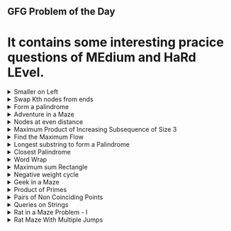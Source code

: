 
## GFG Problem of the Day<br>
# It contains some interesting pracice questions of MEdium and HaRd LEvel.
<details><summary>Smaller on Left</summary>
	
	Problem Statement:
	Given an array arr[ ] of N positive integers, 
	the task is to find the greatest element on the left of every element in the array which is strictly smaller than itself, 
	if this element does not exist for an index print "-1".
	22-March-2022
[Practice Link](https://practice.geeksforgeeks.org/problems/smaller-on-left20360700/1)
```java
class Complete{
    
   
    // Function for finding maximum and value pair
    public static int[] Smallestonleft (int arr[], int n) {
        int[] ans=new int[n];
        ans[0]=-1;
        TreeSet<Integer> set=new TreeSet<>();
        set.add(arr[0]);
        for(int i=1;i<n;i++){
            if(set.floor(arr[i]-1)!=null){
                ans[i]=set.floor(arr[i]-1);
            }
            else{
                ans[i]=-1;
            }
            set.add(arr[i]);
        }
        return ans;
    }
}

```


</details>

<details><summary>Swap Kth nodes from ends</summary>
	
		Problem Statement:
		Given a singly linked list of size N, and an integer K. 
		You need to swap the Kth node from the beginning and Kth node from the end of the linked list.
		Swap the nodes through the links. Do not change the content of the nodes.
[Practice Link](https://practice.geeksforgeeks.org/problems/swap-kth-node-from-beginning-and-kth-node-from-end-in-a-singly-linked-list/1)
```java
class GFG
{
    //Function to swap Kth node from beginning and end in a linked list.
    Node swapkthnode(Node head, int num, int K)
    {
        int N=num;
        
        if(K>N) return head;
        if((N-K+1)<K) K=N-K+1;
        Node fprev=null;
        Node first=null;
        Node lprev=null;
        Node last=null;
        Node temp=head;
        int count=0;
        while(temp!=null){
            count++;
            if(count<=K){
                fprev=first;
                first=temp;
                
            }
            if(count<=(N-K+1)){
                lprev=last;
                last=temp;
            }
            temp=temp.next;
        }
        if(fprev==null){
            fprev=new Node(-1);
            fprev.next=first;
        }
        if(first.next==last){
            Node lnext=last.next;
            last.next=first;
            first.next=lnext;
            fprev.next=last;
        }
        else{
            Node fnext=first.next;
            Node lnext=last.next;
            first.next=lnext;
            last.next=fnext;
            fprev.next=last;
            lprev.next=first;
        }
        
        if(K==1) return fprev.next;
        
        //System.out.println(first.data+" "+last.data);
        return head;
        
    }
}

```

</details>

<details><summary>Form a palindrome</summary>
	
		Problem Statement:
		Given a string, find the minimum number of characters to be inserted to convert it to palindrome.
		For Example:
		ab: Number of insertions required is 1. bab or aba
		aa: Number of insertions required is 0. aa
		abcd: Number of insertions required is 3. dcbabcd
[Practice Link](https://practice.geeksforgeeks.org/problems/form-a-palindrome2544/1)

```java
class Solution{
    int solve(String a,String b,int i,int j,int[][] dp){
        if(i==0 || j==0) return 0;
        if(dp[i][j]!=-1) return dp[i][j];
        if(a.charAt(i-1)==b.charAt(j-1)){
            dp[i][j]=1+solve(a,b,i-1,j-1,dp);
            
        }
        else
        dp[i][j]=Math.max(solve(a,b,i,j-1,dp),solve(a,b,i-1,j,dp));
        return dp[i][j];
    }
    int findMinInsertions(String S){
        String s="";
        int n=S.length();
        int[][] dp=new int[n+1][n+1];
        for(int[] d:dp){
            Arrays.fill(d,-1);
        }
        for(int i=S.length()-1;i>=0;i--){
            s=s+S.charAt(i);
        }
        return S.length()-solve(S,s,n,n,dp);
    }
}
```

</details>
<details><summary>Adventure in a Maze </summary>
	
		Problem Statement:
		You have got a maze, which is a n*n Grid. Every cell of the maze contains these numbers 1, 2 or 3. 
		If it contains 1 : means we can go Right from that cell only.
		If it contains 2 : means we can go Down from that cell only.
		If it contains 3 : means we can go Right and Down to both paths from that cell.
		We cant go out of the maze at any time.
		Initially, You are on the Top Left Corner of The maze(Entry). And, You need to go to the Bottom Right Corner of the Maze(Exit).
		You need to find the total number of paths from Entry to Exit Point.
		There may be many paths but you need to select that path which contains the maximum number of Adventure.
		The Adventure on a path is calculated by taking the sum of all the cell values thatlies in the path.

[Practice Link](https://practice.geeksforgeeks.org/problems/adventure-in-a-maze2051/1)
```java
class Solution
{
    public int mod=1000000007;
    public boolean isPossible(int[][] matrix,int i,int j){
        if(i>=0 && i<matrix.length && j>=0 && j<matrix.length){
            return true;
        }
        return false;
    }
    public int solve(int[][] matrix,int i,int j,int[][] dp){
        if(!isPossible(matrix,i,j)) return Integer.MIN_VALUE;
        if(i==matrix.length-1 && j==matrix.length-1){
            return matrix[i][j];
        }
        if(dp[i][j]!=-1) return dp[i][j];
        if(matrix[i][j]==1){
            dp[i][j]=solve(matrix,i,j+1,dp)+1;
        }
        else if(matrix[i][j]==2){
            dp[i][j]=solve(matrix,i+1,j,dp)+2;
        }
        else {
            dp[i][j]=Math.max(solve(matrix,i+1,j,dp),solve(matrix,i,j+1,dp))+3;
        }
        return dp[i][j];
        
        
    }
    public int count(int[][] matrix,int i,int j,int[][] dp){
        if(!isPossible(matrix,i,j)) return 0;
        if(i==matrix.length-1 && j==matrix.length-1) return 1;
        if(dp[i][j]!=-1) return dp[i][j];
        if(matrix[i][j]==1){
            dp[i][j]=count(matrix,i,j+1,dp)%mod;
        }
        else if(matrix[i][j]==2){
            dp[i][j]=count(matrix,i+1,j,dp)%mod;
        }
        else{
            dp[i][j]=(count(matrix,i,j+1,dp)%mod+count(matrix,i+1,j,dp)%mod)%mod;
        }
        return dp[i][j];
    }
    public int[] FindWays(int[][] matrix)
    {
        int n=matrix.length;
        int[][] dp=new int[n][n];
        for(int[] d:dp){
            Arrays.fill(d,-1);
        }
        int max=solve(matrix,0,0,dp);
        int[][] dp2=new int[n][n];
        for(int[] d:dp2){
            Arrays.fill(d,-1);
        }
        int count=count(matrix,0,0,dp2);
        if(max<0) max=0;
        return new int[]{count,max};
        
    }
}
```
</details>
<details><summary>Nodes at even distance </summary>
	
		Problem Statement:
		Given a connected acyclic graph with n nodes and n-1 edges,
		count the pair of nodes that are at even distance(number of edges) from each other.
		Medium
[Practice Link](https://practice.geeksforgeeks.org/problems/nodes-at-even-distance0532/1)
```java
class Solution
{
    int countOfNodes(ArrayList<ArrayList<Integer>> graph, int n) 
    {
        Queue<Integer> que=new LinkedList<>();
        boolean[] visited=new boolean[n+1];
        visited[1]=true;
        que.add(1);
        int level=0;
        int a=0,b=0;
        while(!que.isEmpty()){
            int size=que.size();
            if(level%2==0) a+=size;
            else b+=size;
            for(int i=0;i<size;i++){
                int curr=que.poll();
                for(int child:graph.get(curr)){
                    if(!visited[child]){
                        que.add(child);
                        visited[child]=true;
                    }
                }
            }
            level++;
            
        }
       // System.out.println("a ="+a+" b="+b);
        int count=(a*(a-1)/2)+(b*(b-1)/2);
        return count;
    }
}
```
</details>
<details><summary>Maximum Product of Increasing Subsequence of Size 3</summary>
	
	Problem Statement:
	Given a sequence of non-negative integers, find the subsequence of length 3 having maximum product, 
  	with the elements of the subsequence being in increasing order.
	April-1-2022
	Medium
	
[Practice Link](https://practice.geeksforgeeks.org/problems/maximum-product-of-increasing-subsequence-of-size-32027/1)
```java
class Solution{
    
   
    public static ArrayList<Integer> maxProductSubsequence (int arr[], int n) {
       
        ArrayList<Integer> ans=new ArrayList<>();
        ans.add(-1);
        int[] right=new int[n];
        long max=0;
        TreeSet<Integer> set=new TreeSet<>();
        right[n-1]=arr[n-1];
        for(int i=n-2;i>=0;i--){
            right[i]=Math.max(arr[i],right[i+1]);
        }
        set.add(arr[0]);
        for(int i=1;i<n-1;i++){
            Integer val=set.floor(arr[i]-1);
            if(val!=null && right[i+1]>arr[i] && ((long)arr[i])*val*right[i+1]>max){
                max=((long)arr[i])*val*right[i+1];
                ans.clear();
                ans.add(val);
                ans.add(arr[i]);
                ans.add(right[i+1]);
            }
            set.add(arr[i]);
        }
        return ans;
    }
}

```

</details>
<details><summary>Find the Maximum Flow</summary>
</details>
<details><summary>Longest substring to form a Palindrome </summary>
</details>
<details><summary>Closest Palindrome </summary>

	Problem Statement:
	Given a number num, our task is to find the closest Palindrome number whose absolute difference with given number is minimum. 
	If 2 Palindome numbers have same absolute difference from the given number, then find the smaller one.
[Practice Link](https://practice.geeksforgeeks.org/problems/closest-palindrome4519/1#)
```java
class Solution
{
    public long reverse(long n){
        long sum=0;
        while(n>0){
            sum=sum*10 + n%10;
            n=n/10;
        }
        return sum;
    }
    public long closestPalindrome(long num)
    {
        if(num<=9) return num;
        int c=0;
        long k=num;
        while(k>0){
            c++;
            k=k/10;
        }
        List<Long> ans=new ArrayList<>();
        ans.add((long)Math.pow(10,c)+1);
        ans.add((long)Math.pow(10,c)-1);
        ans.add((long)Math.pow(10,c-1)+1);
        ans.add((long)Math.pow(10,c-1)-1);
        
        long mid=(c+1)/2;
        long prefix=num/(long)Math.pow(10,c-mid);
        long[] arr=new long[]{prefix-1,,prefix,prefix+1};
        for(long val:arr){
            long sufix=val;
            if(c%2!=0) sufix=sufix/10;
            sufix=reverse(sufix);
            long res=val*(long)Math.pow(10,c-mid) +sufix;
            ans.add(res);
        }
        long mindiff=Long.MAX_VALUE;
        long min=num;
        for(long val:ans){
            if(Math.abs(num-val)<mindiff){
                mindiff=Math.abs(num-val);
                min=val;
            }
            else if(Math.abs(num-val)==mindiff){
                min=Math.min(val,min);
            }
        }
        return min;
        
    }
}
```
 
</details>
<details><summary>Word Wrap</summary></details>
<details><summary>Maximum sum Rectangle</summary></details>
<details><summary>Negative weight cycle</summary></details>
<details><summary>Geek in a Maze</summary></details>
<details><summary>Product of Primes </summary>

	Problem Statement:
	Given two numbers L and R (inclusive) find the product of primes within this range. 
	Print the product modulo 109+7. If there are no primes in that range you must print 1.
[Practice Link](https://practice.geeksforgeeks.org/problems/product-of-primes5328/1#)
```java
class Solution{
    static long primeProduct(long L, long R){
        boolean[] arr=new boolean[(int)(R-L+1)];
        
        Arrays.fill(arr,true);
        long sqrt=(long)Math.sqrt(R);
        boolean[] pre=new boolean[(int)(sqrt)+1];
        Arrays.fill(pre,true);
        pre[0]=false;
        pre[1]=false;
        for(int i=2;i<=sqrt;i++){
            if(pre[i]==true){
                for(int j=i*i;j<=sqrt;j+=i){
                    pre[j]=false;
                }
            }
        }
       // System.out.println("sqrt ="+sqrt);
        for(long i=2;i<=sqrt;i++){
            if(pre[(int)i]==true){
                long frst=(L/i)*i;
                if(frst<L) frst+=i;
                for(long j=Math.max(i*i*1L,frst);j<=R;j+=i){
                if(j-L>=0)
                arr[(int)(j-L)]=false;
            }
            }
            
        }
        long pro=1;
        long mod=1000000007;
        if(L==1) arr[0]=false;
        for(long i=L;i<=R;i++){
            if(arr[(int)(i-L)]==true){
                pro=((pro%mod)*(i%mod))%mod;
            }
        }
        
        return pro;
    }
}
```
</details>
<details><summary>Pairs of Non Coinciding Points </summary>
	
	Problem Statement:
	In a given cartesian plane, there are N points. We need to find the Number of Pairs of  points(A, B) such that

	Point A and Point B do not coincide.
	Manhattan Distance and the Euclidean Distance between the points should be equal.
	Note: Pair of 2 points(A,B) is considered same as Pair of 2 points(B ,A).
	Manhattan Distance = |x2-x1|+|y2-y1|
	Euclidean Distance   = ((x2-x1)^2 + (y2-y1)^2)^0.5, where points are (x1,y1) and (x2,y2).
[Practice Link](https://practice.geeksforgeeks.org/problems/pairs-of-non-coinciding-points4141/1#)
```java
class Solution {
    static int numOfPairs(int[] X, int[] Y, int N) {
        int c1=0;
        int c2=0;
        int c3=0;
        HashMap<Integer,Integer> a=new HashMap<>();
        HashMap<Integer,Integer> b=new HashMap<>();
        HashMap<ArrayList<Integer>,Integer> ab=new HashMap<>();
        for(int i=0;i<N;i++){
            c1+=a.getOrDefault(X[i],0);
            a.put(X[i],a.getOrDefault(X[i],0)+1);
            c2+=b.getOrDefault(Y[i],0);
            b.put(Y[i],b.getOrDefault(Y[i],0)+1);
            ArrayList<Integer> arr=new ArrayList<>();
            arr.add(X[i]);
            arr.add(Y[i]);
            
            c3+=ab.getOrDefault(arr,0);
            ab.put(arr,ab.getOrDefault(arr,0)+1);
        }
        return c1+c2-2*c3;
          
    }
}
```
</details>
<details><summary>Queries on Strings</summary>
	
	Problem Statement:
	Given a string str you have to answer several queries on that string. 
	In each query you will be provided two values L and R and you have to find the 
	number of distinct characters in the sub string from index L to index R (inclusive) of the original string.

[Practice Link](https://practice.geeksforgeeks.org/problems/queries-on-strings5636/1#)
```java
class Solution
{
    public int[] SolveQueris(String str, int[][] Query)
    {
        int n=str.length();
        int[][] dp=new int[n][26];
        for(int i=0;i<n;i++){
            if(i==0) dp[i][str.charAt(i)-'a']++;
            else{
                for(int j=0;j<26;j++) dp[i][j]=dp[i-1][j];
                dp[i][str.charAt(i)-'a']++;
            }
        }
        int m=Query.length;
        int[] ans=new int[m];
        for(int i=0;i<m;i++){
            int l=Query[i][0]-1;
            int r=Query[i][1]-1;
            int c=0;
            for(int j=0;j<26;j++){
                if(l==0) c+=dp[r][j]>0?1:0;
                else c+=(dp[r][j]-dp[l-1][j])>0?1:0;
            }
            ans[i]=c;
        }
        return ans;
        
    }
}
```
	
	

</details>
<details><summary>Rat in a Maze Problem - I </summary>
	
	Problem Statement:
	Consider a rat placed at (0, 0) in a square matrix of order N * N. It has to reach the destination at (N - 1, N - 1). 
	Find all possible paths that the rat can take to reach from source to destination. 
	The directions in which the rat can move are 'U'(up), 'D'(down), 'L' (left), 'R' (right). 
	Value 0 at a cell in the matrix represents that it is blocked and 
	rat cannot move to it while value 1 at a cell in the matrix represents that rat can be travel through it.
	Note: In a path, no cell can be visited more than one time. If the source cell is 0, the rat cannot move to any other cell.
	
[Practice Link](https://practice.geeksforgeeks.org/problems/rat-in-a-maze-problem/1#)
```java
class Solution {
    public static int[][] dir=new int[][]{{-1,0},{1,0},{0,-1},{0,1}};
    public static char[] sign=new char[]{'U','D','L','R'};
    public static void solve(int[][] m,int i,int j,String res,ArrayList<String> ans,int n){
        if(i==n-1 && j==n-1){
            ans.add(res);
            return;
        }
        if(i<0 || i>=n || j<0 || j>=n) return;
        if(m[i][j]==0) return;
        for(int k=0;k<4;k++){
            m[i][j]=0;
            solve(m,i+dir[k][0],j+dir[k][1],res+sign[k],ans,n);
            m[i][j]=1;
        }
    }
    public static ArrayList<String> findPath(int[][] m, int n) {
        ArrayList<String> ans=new ArrayList<>();
        if(m[0][0]==0 || m[n-1][n-1]==0) return ans;
        solve(m,0,0,"",ans,n);
        return ans;
    }
}
```
</details>
<details><summary>Rat Maze With Multiple Jumps</summary>
	
	Problem Statement:
	A Maze is given as n*n matrix of blocks where source block is the upper left most block i.e., 
	matrix[0][0] and destination block is lower rightmost block i.e., matrix[n-1][n-1]. 
	A rat starts from source and has to reach the destination. 
	The rat can move in only two directions: first forward if possible or down. 
	If multiple solutions exist, the shortest earliest hop will be accepted. 
	For the same hop distance at any point, forward will be preferred over downward. 
	In the maze matrix, 0 means the block is the dead end and non-zero number means the block can be used in the path from source to destination. 
	The non-zero value of mat[i][j] indicates number of maximum jumps rat can make from cell mat[i][j]. 
	In this variation, Rat is allowed to jump multiple steps at a time instead of 1. 
	Find a matrix which describes the position the rat to reach at the destination.
[Practice Link](https://practice.geeksforgeeks.org/problems/rat-maze-with-multiple-jumps3852/1#)
```java
class Solution
{

    public boolean solve(int[][] matrix,int i,int j,int[][] grid,int n){
        if(i==n-1 && j==n-1)  {
            grid[i][j]=1;
           return true;
        }
        if(i<0 || i>=n || j<0 || j>=n || matrix[i][j]==0) return false;
        grid[i][j]=1;
        for(int k=1;k<=matrix[i][j];k++){
            if(solve(matrix,i,j+k,grid,n) || solve(matrix,i+k,j,grid,n)){
                return true;
            }
        }
        grid[i][j]=0;
        return false;
        
    }
    public int[][] ShortestDistance(int[][] matrix)
    {
         int n=matrix.length;
         int[][] grid=new int[n][n];
         boolean res=solve(matrix,0,0,grid,n);
         if(res==true) return grid;
         return new int[][]{{-1}};
    }
}
```

	
</details>
